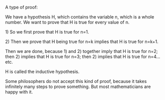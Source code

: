 A type of proof:

We have a hypothesis H, which contains the variable n, which is a whole
number. We want to prove that H is true for every value of n.

​1) So we first prove that H is true for n=1.

​2) Then we prove that H being true for n=k implies that H is true for
n=k+1.

Then we are done, because 1) and 2) together imply that H is true for
n=2; then 2) implies that H is true for n=3; then 2) implies that H is
true for n=4... etc.

H is called the inductive hypothesis.

Some philosophers do not accept this kind of proof, because it takes
infinitely many steps to prove something. But most mathematicians are
happy with it.
